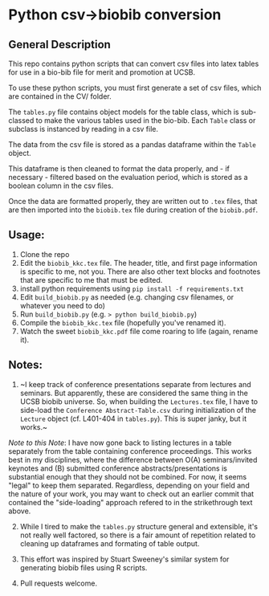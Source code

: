 # Python csv->biobib conversion

## General Description

This repo contains python scripts that can convert csv files into latex tables for use in a bio-bib file for merit and promotion at UCSB.

To use these python scripts, you must first generate a set of csv files, which are contained in the CV/ folder.

The `tables.py` file contains object models for the table class, which is sub-classed to make the various tables used in the bio-bib. Each `Table` class or subclass is instanced by reading in a csv file. 

The data from the csv file is stored as a pandas dataframe within the `Table` object. 

This dataframe is then cleaned to format the data properly, and - if necessary - filtered based on the evaluation period, which is stored as a boolean column in the csv files.  

Once the data are formatted properly, they are written out to `.tex` files, that are then imported into the `biobib.tex` file during creation of the `biobib.pdf`.


## Usage:

1. Clone the repo
2. Edit the `biobib_kkc.tex` file. The header, title, and first page information is specific to me, not you. There are also other text blocks and footnotes that are specific to me that must be edited.
2. install python requirements using `pip install -f requirements.txt`
3. Edit `build_biobib.py` as needed (e.g. changing csv filenames, or whatever you need to do)
4. Run `build_biobib.py` (e.g. `> python build_biobib.py`)
5. Compile the `biobib_kkc.tex` file (hopefully you've renamed it).
6. Watch the sweet `biobib_kkc.pdf` file come roaring to life (again, rename it).

## Notes:

1. ~I keep track of conference presentations separate from lectures and seminars. But apparently, these are considered the same thing in the UCSB biobib universe. So, when building the `Lectures.tex` file, I have to side-load the `Conference Abstract-Table.csv` during initialization of the `Lecture` object (cf. L401-404 in `tables.py`). This is super janky, but it works.~ 

*Note to this Note*: I have now gone back to listing lectures in a table separately from the table containing conference proceedings. This works best in my disciplines, where the difference between O(A) seminars/invited keynotes and (B) submitted conference abstracts/presentations is substantial enough that they should not be combined. For now, it seems "legal" to keep them separated. Regardless, depending on your field and the nature of your work, you may want to check out an earlier commit that contained the "side-loading" approach refered to in the strikethrough text above. 


2. While I tired to make the `tables.py` structure general and extensible, it's not really well factored, so there is a fair amount of repetition related to cleaning up dataframes and formating of table output.

3. This effort was inspired by Stuart Sweeney's similar system for generating biobib files using R scripts. 

4. Pull requests welcome. 




